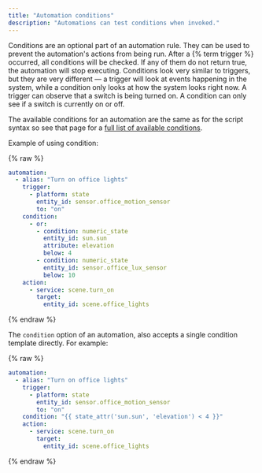 ```yaml
---
title: "Automation conditions"
description: "Automations can test conditions when invoked."
---
```


Conditions are an optional part of an automation rule. They can be used to prevent the automation's actions from being run. After a {% term trigger %} occurred, all conditions will be checked. If any of them do not return true, the automation will stop executing. Conditions look very similar to triggers, but they are very different &mdash; a trigger will look at events happening in the system, while a condition only looks at how the system looks right now. A trigger can observe that a switch is being turned on. A condition can only see if a switch is currently on or off.

The available conditions for an automation are the same as for the script syntax so see that page for a [full list of available conditions](/docs/scripts/conditions/).

Example of using condition:

{% raw %}

```yaml
automation:
  - alias: "Turn on office lights"
    trigger:
      - platform: state
        entity_id: sensor.office_motion_sensor
        to: "on"
    condition:
      - or:
        - condition: numeric_state
          entity_id: sun.sun
          attribute: elevation
          below: 4
        - condition: numeric_state
          entity_id: sensor.office_lux_sensor
          below: 10
    action:
      - service: scene.turn_on
        target:
          entity_id: scene.office_lights
```

{% endraw %}

The `condition` option of an automation, also accepts a single condition template directly. For example:

{% raw %}

```yaml
automation:
  - alias: "Turn on office lights"
    trigger:
      - platform: state
        entity_id: sensor.office_motion_sensor
        to: "on"
    condition: "{{ state_attr('sun.sun', 'elevation') < 4 }}"
    action:
      - service: scene.turn_on
        target:
          entity_id: scene.office_lights
```

{% endraw %}
